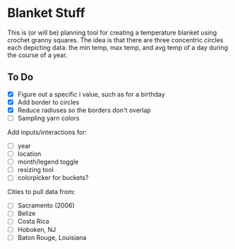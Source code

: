 # Blanket Stuff

This is (or will be) planning tool for creating a temperature blanket using crochet granny squares. The idea is that there are three concentric circles each depicting data: the min temp, max temp, and avg temp of a day during the course of a year.

## To Do

- [x] Figure out a specific i value, such as for a birthday
- [x] Add border to circles
- [x] Reduce radiuses so the borders don't overlap
- [ ] Sampling yarn colors

Add inputs/interactions for:

- [ ] year
- [ ] location
- [ ] month/legend toggle
- [ ] resizing tool
- [ ] colorpicker for buckets?

Cities to pull data from:

- [ ] Sacramento (2006)
- [ ] Belize
- [ ] Costa Rica
- [ ] Hoboken, NJ
- [ ] Baton Rouge, Louisiana